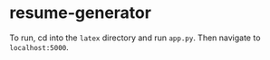 # resume-generator

To run, cd into the `latex` directory and run `app.py`. Then navigate to `localhost:5000`.